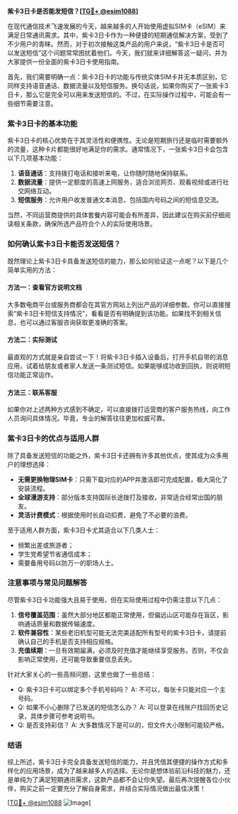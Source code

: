 **紫卡3日卡是否能发短信？[[TG💪+ @esim1088](https://t.me/s/esim1088)]**

在现代通信技术飞速发展的今天，越来越多的人开始使用虚拟SIM卡（eSIM）来满足日常通讯需求。其中，紫卡3日卡作为一种便捷的短期通信解决方案，受到了不少用户的青睐。然而，对于初次接触这类产品的用户来说，“紫卡3日卡是否可以发送短信”这个问题常常困扰着他们。今天，我们就来详细解答这一疑问，并为大家提供一份全面的紫卡3日卡使用指南。

首先，我们需要明确一点：紫卡3日卡的功能与传统实体SIM卡并无本质区别，它同样支持语音通话、数据流量以及短信服务。换句话说，如果你购买了一张紫卡3日卡，那么它是完全可以用来发送短信的。不过，在实际操作过程中，可能会有一些细节需要注意。

### 紫卡3日卡的基本功能

紫卡3日卡的核心优势在于其灵活性和便携性。无论是短期旅行还是临时需要额外的流量，这种卡片都能很好地满足你的需求。通常情况下，一张紫卡3日卡会包含以下几项基本功能：

1. **语音通话**：支持拨打电话和接听来电，让你随时随地保持联系。
2. **数据流量**：提供一定额度的高速上网服务，适合浏览网页、观看视频或进行社交网络互动。
3. **短信服务**：允许用户收发普通文本消息，包括国内号码之间的短信息交流。

当然，不同运营商提供的具体套餐内容可能会有所差异，因此建议在购买前仔细阅读相关条款，确保所选产品符合个人的实际使用场景。

### 如何确认紫卡3日卡能否发送短信？

既然理论上紫卡3日卡具备发送短信的能力，那么如何验证这一点呢？以下是几个简单实用的方法：

#### 方法一：查看官方说明文档
大多数电商平台或服务商都会在其官方网站上列出产品的详细参数。你可以直接搜索“紫卡3日卡短信支持情况”，看看是否有明确提到该功能。如果找不到相关信息，也可以通过客服咨询获取更准确的答案。

#### 方法二：实际测试
最直观的方式就是亲自尝试一下！将紫卡3日卡插入设备后，打开手机自带的消息应用，试着给朋友或者家人发送一条测试短信。如果能够成功收到回执，则说明短信功能正常运作。

#### 方法三：联系客服
如果你对上述两种方式感到不确定，可以直接拨打运营商的客户服务热线，向工作人员询问具体情况。毕竟，专业的解答往往更加权威可靠。

### 紫卡3日卡的优点与适用人群

除了具备发送短信的功能之外，紫卡3日卡还拥有许多其他优点，使其成为众多用户的理想选择：

- **无需更换物理SIM卡**：只需下载对应的APP并激活即可完成配置，极大简化了安装流程。
- **全球漫游支持**：部分版本支持国际长途拨打及接收，非常适合经常出国的朋友。
- **灵活计费模式**：根据使用时长自动扣费，避免了不必要的浪费。

至于适用人群方面，紫卡3日卡尤其适合以下几类人士：
- 频繁出差或旅游者；
- 学生党希望节省通信成本；
- 需要备用号码以防万一的职场人士。

### 注意事项与常见问题解答

尽管紫卡3日卡功能强大且易于使用，但在实际使用过程中仍需注意以下几点：

1. **信号覆盖范围**：虽然大部分地区都能正常使用，但偏远山区可能存在盲区，影响通话质量和数据传输速度。
2. **软件兼容性**：某些老旧机型可能无法完美适配所有型号的紫卡3日卡，请提前确认自己的手机是否支持相应规格。
3. **充值续期**：一旦有效期届满，必须及时充值才能继续享受服务。否则，不仅会影响正常使用，还可能导致重要信息丢失。

针对大家关心的一些高频问题，这里也做了一些总结：
- Q: 紫卡3日卡可以绑定多个手机号码吗？
  A: 不可以，每张卡只能对应一个主号码。
- Q: 如果不小心删除了已发送的短信怎么办？
  A: 可以登录在线账户找回历史记录，具体步骤可参考说明书。
- Q: 是否支持彩信？
  A: 大多数情况下是可以的，但文件大小限制可能较严格。

### 结语

综上所述，紫卡3日卡完全具备发送短信的能力，并且凭借其便捷的操作方式和多样化的应用场景，成为了越来越多人的选择。无论你是想体验前沿科技的魅力，还是单纯为了满足短期通讯需求，这款产品都不会让你失望。最后再次提醒各位小伙伴，购买之前一定要充分了解自身需求，并结合实际情况做出最佳决策！

[[TG💪+ @esim1088](https://t.me/s/esim1088) ![Image](https://i.postimg.cc/4NQfJmqS/Snipaste-2025-05-13-00-14-12.png)]